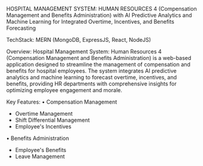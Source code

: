 HOSPITAL MANAGEMENT SYSTEM: HUMAN RESOURCES 4 (Compensation Management and Benefits Administration) with AI Predictive Analytics and Machine Learning for Integrated Overtime, Incentives, and Benefits Forecasting

TechStack: MERN (MongoDB, ExpressJS, React, NodeJS)

Overview:
Hospital Management System: Human Resources 4 (Compensation Management and Benefits Administration) is a web-based application designed to streamline the management of compensation and benefits for hospital employees. The system integrates AI predictive analytics and machine learning to forecast overtime, incentives, and benefits, providing HR departments with comprehensive insights for optimizing employee engagement and morale.

Key Features:
• Compensation Management
 - Overtime Management
 - Shift Differential Management
 - Employee's Incentives

• Benefits Administration
 - Employee's Benefits
 - Leave Management

